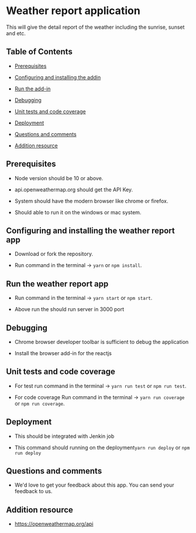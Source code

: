# Weather report application

This will give the detail report of the weather including the sunrise, sunset and etc.
  

## Table of Contents

  

- [Prerequisites](#prerequisites)

- [Configuring and installing the addin](#configuring-and-installing-the-weather-report-app)

- [Run the add-in](#run-the-weather-report-app)

- [Debugging](#debugging)

- [Unit tests and code coverage](#unit-tests-and-code-coverage)

- [Deployment](#deployment)

- [Questions and comments](#questions-and-comments)

- [Addition resource](#addition-resource)

  

## Prerequisites

  

* Node version should be 10 or above.

* api.openweathermap.org should get the API Key.

* System should have the modern browser like chrome or firefox.

* Should able to run it on the windows or mac system.

  

## Configuring and installing the weather report app

  

* Download or fork the repository.

* Run command in the terminal -> `yarn` or `npm install`.

  

## Run the weather report app 

  

* Run command in the terminal -> `yarn start` or `npm start`.

* Above run the should run server in 3000 port

  

## Debugging

  

* Chrome browser developer toolbar is sufficient to debug the application

* Install the browser add-in for the reactjs

  

## Unit tests and code coverage

  

* For test run command in the terminal -> `yarn run test` or `npm run test`.

* For code coverage Run command in the terminal -> `yarn run coverage` or `npm run coverage`.


  

## Deployment

  

* This should be integrated with Jenkin job 

* This command should running on the deployment`yarn run deploy` or `npm run deploy`

  

## Questions and comments

  

* We'd love to get your feedback about this app. You can send your feedback to us.

  

## Addition resource

  

* https://openweathermap.org/api
